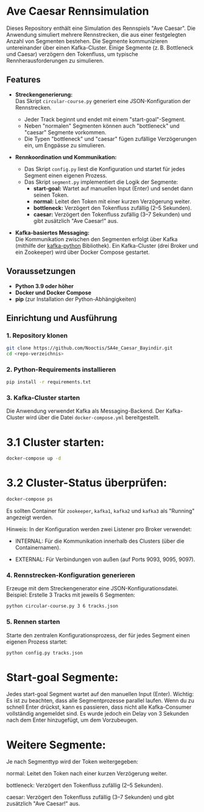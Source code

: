 # Ave Caesar Rennsimulation

Dieses Repository enthält eine Simulation des Rennspiels "Ave Caesar". Die Anwendung simuliert mehrere Rennstrecken, die aus einer festgelegten Anzahl von Segmenten bestehen. Die Segmente kommunizieren untereinander über einen Kafka-Cluster. Einige Segmente (z. B. Bottleneck und Caesar) verzögern den Tokenfluss, um typische Rennherausforderungen zu simulieren.

## Features

- **Streckengenerierung:**  
  Das Skript `circular-course.py` generiert eine JSON-Konfiguration der Rennstrecken.  
  - Jeder Track beginnt und endet mit einem "start-goal"-Segment.
  - Neben "normalen" Segmenten können auch "bottleneck" und "caesar" Segmente vorkommen.
  - Die Typen "bottleneck" und "caesar" fügen zufällige Verzögerungen ein, um Engpässe zu simulieren.

- **Rennkoordination und Kommunikation:**  
  - Das Skript `config.py` liest die Konfiguration und startet für jedes Segment einen eigenen Prozess.
  - Das Skript `segment.py` implementiert die Logik der Segmente:
    - **start-goal:** Wartet auf manuellen Input (Enter) und sendet dann seinen Token.
    - **normal:** Leitet den Token mit einer kurzen Verzögerung weiter.
    - **bottleneck:** Verzögert den Tokenfluss zufällig (2–5 Sekunden).
    - **caesar:** Verzögert den Tokenfluss zufällig (3–7 Sekunden) und gibt zusätzlich "Ave Caesar!" aus.

- **Kafka-basiertes Messaging:**  
  Die Kommunikation zwischen den Segmenten erfolgt über Kafka (mithilfe der [kafka-python](https://github.com/dpkp/kafka-python) Bibliothek). Ein Kafka-Cluster (drei Broker und ein Zookeeper) wird über Docker Compose gestartet.

## Voraussetzungen

- **Python 3.9 oder höher**
- **Docker und Docker Compose**
- **pip** (zur Installation der Python-Abhängigkeiten)

## Einrichtung und Ausführung

### 1. Repository klonen

```bash
git clone https://github.com/Nooctis/SA4e_Caesar_Bayindir.git
cd <repo-verzeichnis>
```

### 2. Python-Requirements installieren

```bash
pip install -r requirements.txt
```

### 3. Kafka-Cluster starten

Die Anwendung verwendet Kafka als Messaging-Backend. Der Kafka-Cluster wird über die Datei `docker-compose.yml` bereitgestellt.

# 3.1 Cluster starten:

```bash
docker-compose up -d
```

# 3.2 Cluster-Status überprüfen:

```bash
docker-compose ps
```

Es sollten Container für `zookeeper`, `kafka1`, `kafka2` und `kafka3` als "Running" angezeigt werden.

Hinweis:
In der Konfiguration werden zwei Listener pro Broker verwendet:

- INTERNAL: Für die Kommunikation innerhalb des Clusters (über die Containernamen).

- EXTERNAL: Für Verbindungen von außen (auf Ports 9093, 9095, 9097).

### 4. Rennstrecken-Konfiguration generieren

Erzeuge mit dem Streckengenerator eine JSON-Konfigurationsdatei. Beispiel: Erstelle 3 Tracks mit jeweils 6 Segmenten:

```bash
python circular-course.py 3 6 tracks.json
```

### 5. Rennen starten

Starte den zentralen Konfigurationsprozess, der für jedes Segment einen eigenen Prozess startet:

```bash
python config.py tracks.json
```

# Start-goal Segmente:

Jedes start-goal Segment wartet auf den manuellen Input (Enter). Wichtig:
Es ist zu beachten, dass alle Segmentprozesse parallel laufen. Wenn du zu schnell Enter drückst, kann es passieren, dass nicht alle Kafka-Consumer vollständig angemeldet sind. Es wurde jedoch ein Delay von 3 Sekunden nach dem Enter hinzugefügt, um dem Vorzubeugen.

# Weitere Segmente:

Je nach Segmenttyp wird der Token weitergegeben:

normal: Leitet den Token nach einer kurzen Verzögerung weiter.

bottleneck: Verzögert den Tokenfluss zufällig (2–5 Sekunden).

caesar: Verzögert den Tokenfluss zufällig (3–7 Sekunden) und gibt zusätzlich "Ave Caesar!" aus.

